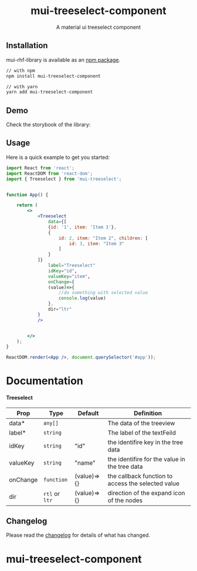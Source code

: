 <!-- markdownlint-disable-next-line -->

<h1 align="center">mui-treeselect-component</h1>

<div align="center">
A material ui treeselect component
</div>

## Installation

mui-rhf-library is available as an [npm package](https://www.npmjs.com/package/mui-treeselect).

```sh
// with npm
npm install mui-treeselect-component

// with yarn
yarn add mui-treeselect-component
```

## Demo

Check the storybook of the library:

## Usage

Here is a quick example to get you started:

```jsx
import React from 'react';
import ReactDOM from 'react-dom';
import { Treeselect } from 'mui-treeselect';


function App() {

    return (
        <>
            <Treeselect
                data={[
                {id: '1', item: 'Item 1'},
                {
                    id: 2, item: "Item 2", children: [
                        id: 3, item: "Item 3"
                    ]
                }
            ]}
                label="Treeselect"
                idKey="id",
                valueKey="item",
                onChange={
                (value)=>{
                    //do something with selected value
                    console.log(value)
                },
                dir="ltr"
            }
            />


        </>
    );
}

ReactDOM.render(<App />, document.querySelector('#app'));
```

# Documentation

#### Treeselect

| Prop     | Type           | Default     | Definition                                         |
| -------- | -------------- | ----------- | -------------------------------------------------- |
| data\*   | `any[]`        |             | The data of the treeview                           |
| label\*  | `string`       |             | The label of the textFeild                         |
| idKey    | `string`       | "id"        | the identifire key in the tree data                |
| valueKey | `string`       | "name"      | the identifire for the value in the tree data      |
| onChange | `function`     | (value)=>{} | the callback function to access the selected value |
| dir      | `rtl` or `ltr` | (value)=>{} | direction of the expand icon of the nodes          |

## Changelog

Please read the [changelog](https://github.com/dashty94/mui-treeselect/releases) for details of what has changed.

# mui-treeselect-component
